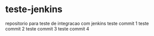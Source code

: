 # teste-jenkins
repositorio para teste de integracao com jenkins
teste commit 1
teste commit 2
teste commit 3
teste commit 4
